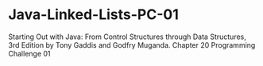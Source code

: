 # Java-Linked-Lists-PC-01
Starting Out with Java: From Control Structures through Data Structures, 3rd Edition by Tony Gaddis and Godfry Muganda.  Chapter 20 Programming Challenge 01
